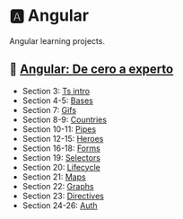# 🅰️ Angular

Angular learning projects.

## 🗿 [Angular: De cero a experto](https://www.udemy.com/course/angular-fernando-herrera)

- Section 3: [Ts intro](https://github.com/skuzow/learn/tree/master/front/angular/00-ts-intro)
- Section 4-5: [Bases](https://github.com/skuzow/learn/tree/master/front/angular/01-bases)
- Section 7: [Gifs](https://github.com/skuzow/learn/tree/master/front/angular/02-gifs)
- Section 8-9: [Countries](https://github.com/skuzow/learn/tree/master/front/angular/03-countries)
- Section 10-11: [Pipes](https://github.com/skuzow/learn/tree/master/front/angular/04-pipes)
- Section 12-15: [Heroes](https://github.com/skuzow/learn/tree/master/front/angular/05-heroes)
- Section 16-18: [Forms](https://github.com/skuzow/learn/tree/master/front/angular/06-forms)
- Section 19: [Selectors](https://github.com/skuzow/learn/tree/master/front/angular/07-selectors)
- Section 20: [Lifecycle](https://github.com/skuzow/learn/tree/master/front/angular/08-lifecycle)
- Section 21: [Maps](https://github.com/skuzow/learn/tree/master/front/angular/09-maps)
- Section 22: [Graphs](https://github.com/skuzow/learn/tree/master/front/angular/10-graphs)
- Section 23: [Directives](https://github.com/skuzow/learn/tree/master/front/angular/11-directives)
- Section 24-26: [Auth](https://github.com/skuzow/learn/tree/master/front/angular/12-auth)
